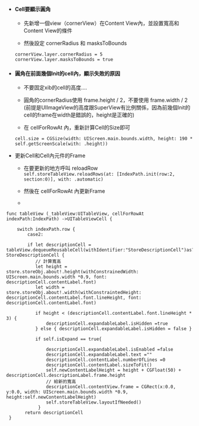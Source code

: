 * #### Cell要顯示圓角

  * 先新增一個view（cornerView）在Content View內，並設置寬高和Content View的條件

  * 然後設定 cornerRadius 和 masksToBounds

  ```
  cornerView.layer.cornerRadius = 5
  cornerView.layer.masksToBounds = true
  ```
* #### 圓角在前面幾個Init的cell內，顯示失敗的原因

  * 不要固定xib的cell的高度....

  * 圓角的cornerRadius使用 frame.height / 2，不要使用 frame.width / 2 \(前提是UIImageView的高度跟SuperView有比例關係，因為前幾個Init的cell的frame在width是錯誤的，height是正確的\)

  * 在 cellForRowAt 內，重新計算Cell的Size即可

  ```
  cell.size = CGSize(width: UIScreen.main.bounds.width, height: 190 * self.getScreenScale(with: .height))
  ```
* 更新Cell和Cell內元件的Frame

  * 在要更新的地方呼叫 reloadRow  
    `self.storeTableView.reloadRows(at: [IndexPath.init(row:2, section:0)], with: .automatic)`

  * 然後在 cellForRowAt 內更新Frame

  * 

```
func tableView (_tableView:UITableView, cellForRowAt indexPath:IndexPath) ->UITableViewCell {

    switch indexPath.row {
        case2:
        
        if let descriptionCell = tableView.dequeueReusableCell(withIdentifier:"StoreDescriptionCell")as?StoreDescriptionCell {
           // 計算寬高
           let height = store.storeObj.about!.height(withConstrainedWidth: UIScreen.main.bounds.width *0.9, font: descriptionCell.contentLabel.font)
           let width = store.storeObj.about!.width(withConstraintedHeight: descriptionCell.contentLabel.font.lineHeight, font: descriptionCell.contentLabel.font)

           if height < (descriptionCell.contentLabel.font.lineHeight * 3) {
               descriptionCell.expandableLabel.isHidden =true
           } else { descriptionCell.expandableLabel.isHidden = false }

           if self.isExpand == true{
           
               descriptionCell.expandableLabel.isEnabled =false
               descriptionCell.expandableLabel.text =""
               descriptionCell.contentLabel.numberOfLines =0
               descriptionCell.contentLabel.sizeToFit()
               self.newContentLabelHeight = height + CGFloat(50) + descriptionCell.descriptionLabel.frame.height
               // 給新的寬高
               descriptionCell.contentView.frame = CGRect(x:0.0, y:0.0, width: UIScreen.main.bounds.width *0.9, height:self.newContentLabelHeight)
               self.storeTableView.layoutIfNeeded()
            }
       return descriptionCell
 }
```



